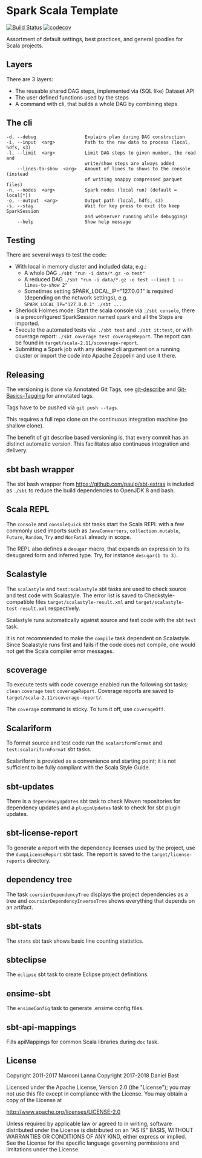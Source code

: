 Spark Scala Template
====================

[![Build Status](https://travis-ci.org/dbast/spark-scala-template.svg?branch=master)](https://travis-ci.org/dbast/spark-scala-template)
[![codecov](https://codecov.io/gh/dbast/spark-scala-template/branch/master/graph/badge.svg)](https://codecov.io/gh/dbast/spark-scala-template)

Assortment of default settings, best practices, and general goodies for Scala projects.

Layers
------

There are 3 layers:
* The reusable shared DAG steps, implemented via (SQL like) Dataset API
* The user defined functions used by the steps
* A command with cli, that builds a whole DAG by combining steps

The cli
-------

```
-d, --debug                  Explains plan during DAG construction
-i, --input  <arg>           Path to the raw data to process (local, hdfs, s3)
-l, --limit  <arg>           Limit DAG steps to given number, the read and
                             write/show steps are always added
    --lines-to-show  <arg>   Amount of lines to shows to the console (instead
                             of writing snappy compressed parquet files)
-n, --nodes  <arg>           Spark nodes (local run) (default = local[*])
-o, --output  <arg>          Output path (local, hdfs, s3)
-s, --stay                   Wait for key press to exit (to keep SparkSession
                             and webserver running while debugging)
    --help                   Show help message
```

Testing
-------

There are several ways to test the code:
* With local in memory cluster and included data, e.g.:
  * A whole DAG `./sbt "run -i data/*.gz -o test"`
  * A reduced DAG `./sbt "run -i data/*.gz -o test --limit 1 --lines-to-show 2"`
  * Sometimes setting SPARK_LOCAL_IP="127.0.0.1" is required (depending on the network settings), e.g.
    `SPARK_LOCAL_IP="127.0.0.1" ./sbt ...`
* Sherlock Holmes mode: Start the scala console via `./sbt console`, there is a
  preconfigured SparkSession named `spark` and all the Steps are imported.
* Execute the automated tests via: `./sbt test` and `./sbt it:test`, or with
  coverage report: `./sbt coverage test coverageReport`. The report can be found
  in `target/scala-2.11/scoverage-report`.
* Submitting a Spark job with any desired cli argument on a running cluster or
  import the code into Apache Zeppelin and use it there.

Releasing
---------

The versioning is done via Annotated Git Tags, see [git-describe](https://git-scm.com/docs/git-describe) and [Git-Basics-Tagging](https://git-scm.com/book/en/v2/Git-Basics-Tagging) for annotated tags.

Tags have to be pushed via `git push --tags`.

This requires a full repo clone on the continuous integration machine (no shallow clone).

The benefit of git describe based versioning is, that every commit has an distinct
automatic version. This facilitates also continuous integration and delivery.


sbt bash wrapper
----------------

The sbt bash wrapper from https://github.com/paulp/sbt-extras is included as `./sbt` to reduce the build dependencies to OpenJDK 8 and bash.

Scala REPL
----------

The `console` and `consoleQuick` sbt tasks start the Scala REPL with a few commonly used imports such as `JavaConverters`, `collection.mutable`, `Future`, `Random`, `Try` and `NonFatal` already in scope.

The REPL also defines a `desugar` macro, that expands an expression to its desugared form and inferred type. Try, for instance `desugar(1 to 3)`.

Scalastyle
----------

The `scalastyle` and `test:scalastyle` sbt tasks are used to check source and test code with Scalastyle.
The error list is saved to Checkstyle-compatible files `target/scalastyle-result.xml` and `target/scalastyle-test-result.xml` respectively.

Scalastyle runs automatically against source and test code with the sbt `test` task.

It is not recommended to make the `compile` task dependent on Scalastyle.
Since Scalastyle runs first and fails if the code does not compile, one would not get the Scala compiler error messages.

scoverage
---------

To execute tests with code coverage enabled run the following sbt tasks: `clean` `coverage` `test` `coverageReport`.
Coverage reports are saved to `target/scala-2.11/scoverage-report/`.

The `coverage` command is sticky. To turn it off, use `coverageOff`.

Scalariform
-----------

To format source and test code run the `scalariformFormat` and `test:scalariformFormat` sbt tasks.

Scalariform is provided as a convenience and starting point; it is not sufficient to be fully compliant with the Scala Style Guide.

sbt-updates
-----------

There is a `dependencyUpdates` sbt task to check Maven repositories for dependency updates and a `pluginUpdates` task to check for sbt plugin updates.

sbt-license-report
------------------

To generate a report with the dependency licenses used by the project, use the `dumpLicenseReport` sbt task.
The report is saved to the `target/license-reports` directory.

dependency tree
---------------

The task `coursierDependencyTree` displays the project dependencies as a tree and `coursierDependencyInverseTree` shows everything that depends on an artifact.

sbt-stats
---------

The `stats` sbt task shows basic line counting statistics.

sbteclipse
----------

The `eclipse` sbt task to create Eclipse project definitions.

ensime-sbt
----------

The `ensimeConfig` task to generate .ensime config files.

sbt-api-mappings
----------------

Fills apiMappings for common Scala libraries during `doc` task.

License
-------

Copyright 2011-2017 Marconi Lanna
Copyright 2017-2018 Daniel Bast

Licensed under the Apache License, Version 2.0 (the "License");
you may not use this file except in compliance with the License.
You may obtain a copy of the License at

   http://www.apache.org/licenses/LICENSE-2.0

Unless required by applicable law or agreed to in writing, software
distributed under the License is distributed on an "AS IS" BASIS,
WITHOUT WARRANTIES OR CONDITIONS OF ANY KIND, either express or implied.
See the License for the specific language governing permissions and
limitations under the License.
